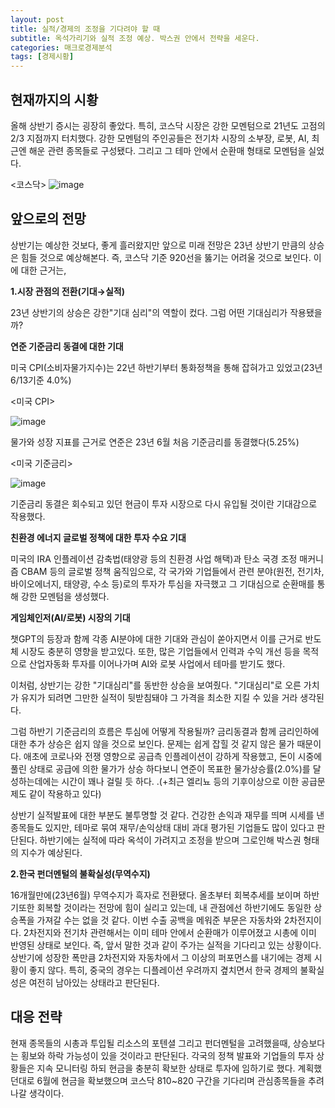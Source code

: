 ```yaml
---
layout: post
title: 실적/경제의 조정을 기다려야 할 때
subtitle: 옥석가리기와 실적 조정 예상. 박스권 안에서 전략을 세운다. 
categories: 매크로경제분석
tags: [경제시황]
---
```


## 현재까지의 시황

올해 상반기 증시는 굉장히 좋았다. 특히, 코스닥 시장은 강한 모멘텀으로 21년도 고점의 2/3 지점까지 터치했다.
강한 모멘텀의 주인공들은 전기차 시장의 소부장, 로봇, AI, 최근엔 해운 관련 종목들로 구성됐다.
그리고 그 테마 안에서 순환매 형태로 모멘텀을 실었다.

<코스닥>
![image](https://github.com/investinsights/investinsights.github.io/assets/138282493/db841b72-55c7-4b14-8137-3a0f053b101a)


## 앞으로의 전망

상반기는 예상한 것보다, 좋게 흘러왔지만
앞으로 미래 전망은 23년 상반기 만큼의 상승은 힘들 것으로 예상해본다. 즉, 코스닥 기준 920선을 뚫기는 어려울 것으로 보인다.
이에 대한 근거는,

**1.시장 관점의 전환(기대→실적)**

23년 상반기의 상승은 강한"기대 심리"의 역할이 컸다. 그럼 어떤 기대심리가 작용됐을까?

**연준 기준금리 동결에 대한 기대**

미국 CPI(소비자물가지수)는 22년 하반기부터 통화정책을 통해 잡혀가고 있었고(23년6/13기준 4.0%)

<미국 CPI>

![image](https://github.com/investinsights/investinsights.github.io/assets/138282493/9b307f22-c14f-43c3-a9d0-54dda4aba6ad)

물가와 성장 지표를 근거로 연준은 23년 6월 처음 기준금리를 동결했다(5.25%)

<미국 기준금리>

![image](https://github.com/investinsights/investinsights.github.io/assets/138282493/743914c2-5183-423d-8fe7-e5d998c774f8)

기준금리 동결은 회수되고 있던 현금이 투자 시장으로 다시 유입될 것이란 기대감으로 작용했다.

**친환경 에너지 글로벌 정책에 대한 투자 수요 기대**

미국의 IRA 인플레이션 감축법(태양광 등의 친환경 사업 해택)과 탄소 국경 조정 매커니즘 CBAM 등의 글로벌 정책 움직임으로,
각 국가와 기업들에서 관련 분야(원전, 전기차, 바이오에너지, 태양광, 수소 등)로의 투자가 투심을 자극했고
그 기대심으로 순환매를 통해 강한 모멘텀을 생성했다.

**게임체인저(AI/로봇) 시장의 기대**

챗GPT의 등장과 함께 각종 AI분야에 대한 기대와 관심이 쏟아지면서 이를 근거로 반도체 시장도 충분히 영향을 받고있다.
또한, 많은 기업들에서 인력과 수익 개선 등을 목적으로 산업자동화 투자를 이어나가며 AI와 로봇 사업에서 테마를 받기도 했다.

이처럼, 상반기는 강한 "기대심리"를 동반한 상승을 보여줬다.
"기대심리"로 오른 가치가 유지가 되려면 그만한 실적이 뒷받침돼야 그 가격을 최소한 지킬 수 있을 거라 생각된다.

그럼 하반기 기준금리의 흐름은 투심에 어떻게 작용될까?
금리동결과 함께 금리인하에 대한 추가 상승은 쉽지 않을 것으로 보인다. 문제는 쉽게 잡힐 것 같지 않은 물가 때문이다.
애초에 코로나와 전쟁 영향으로 공급측 인플레이션이 강하게 작용했고, 돈이 시중에 풀린 상태로 공급에 의한 물가가 상승 하다보니 
연준이 목표한 물가상승률(2.0%)를 달성하는데에는 시간이 꽤나 걸릴 듯 하다. .(+최근 엘리뇨 등의 기후이상으로 이한 공급문제도 같이 작용하고 있다)

상반기 실적발표에 대한 부분도 불투명할 것 같다. 건강한 손익과 재무를 띄며 시세를 낸 종목들도 있지만, 테마로 묶여 재무/손익상태 대비
과대 평가된 기업들도 많이 있다고 판단된다. 하반기에는 실적에 따라 옥석이 가려지고 조정을 받으며 그로인해 박스권 형태의 지수가 예상된다.

**2.한국 펀더멘털의 불확실성(무역수지)**

16개월만에(23년6월) 무역수지가 흑자로 전환됐다. 
올초부터 회복추세를 보이며 하반기또한 회복할 것이라는 전망에 힘이 실리고 있는데, 내 관점에선 하반기에도 동일한 상승폭을 가져갈 수는 없을 것 같다.
이번 수출 공백을 메워준 부문은 자동차와 2차전지이다. 2차전지와 전기차 관련해서는 이미 테마 안에서 순환매가 이루어졌고 시총에 이미 반영된 상태로 보인다.
즉, 앞서 말한 것과 같이 주가는 실적을 기다리고 있는 상황이다. 
상반기에 성장한 폭만큼 2차전지와 자동차에서 그 이상의 퍼포먼스를 내기에는 경제 시황이 좋지 않다.
특히, 중국의 경우는 디플레이션 우려까지 곂치면서 한국 경제의 불확실성은 여전히 남아있는 상태라고 판단된다.


## 대응 전략

현재 종목들의 시총과 투입될 리소스의 포텐셜 그리고 펀더멘털을 고려했을때, 상승보다는 횡보와 하락 가능성이 있을 것이라고 판단된다.
각국의 정책 발표와 기업들의 투자 상황들은 지속 모니터링 하되 현금을 충분히 확보한 상태로 투자에 임하기로 했다.
계획했던대로 6월에 현금을 확보했으며 코스닥 810~820 구간을 기다리며 관심종목들을 추려나갈 생각이다.

